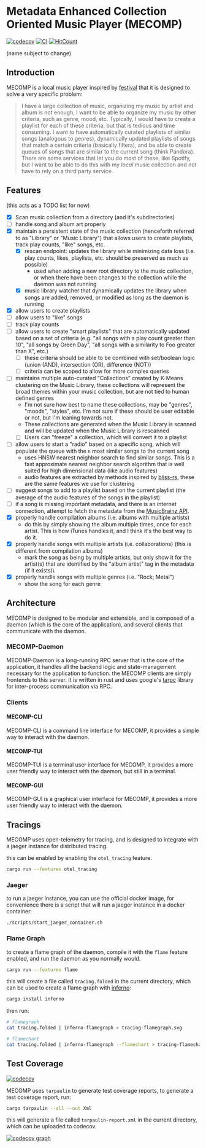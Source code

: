 # Metadata Enhanced Collection Oriented Music Player (MECOMP)

[![codecov](https://codecov.io/gh/AnthonyMichaelTDM/mecomp/graph/badge.svg?token=BJAZ081TOE)](https://codecov.io/gh/AnthonyMichaelTDM/mecomp)
[![CI](https://github.com/AnthonyMichaelTDM/mecomp/actions/workflows/ci.yml/badge.svg)](https://github.com/AnthonyMichaelTDM/mecomp/actions/workflows/ci.yml)
[![HitCount](https://img.shields.io/endpoint?url=https%3A%2F%2Fhits.dwyl.com%2FAnthonyMichaelTDM%2Fmecomp.json
)](http://hits.dwyl.com/AnthonyMichaelTDM/mecomp)

(name subject to change)

## Introduction

MECOMP is a local music player inspired by [festival](https://github.com/hinto-janai/festival) that it is designed to solve a very specific problem:

> I have a large collection of music, organizing my music by artist and album is not enough, I want to be able to organize my music by other criteria, such as genre, mood, etc.
> Typically, I would have to create a playlist for each of these criteria, but that is tedious and time consuming.
> I want to have automatically curated playlists of similar songs (analogous to genres), dynamically updated playlists of songs that match a certain criteria (basically filters), and be able to create queues of songs that are similar to the current song (think Pandora).
> There are some services that let you do most of these, like Spotify, but I want to be able to do this with my *local* music collection and not have to rely on a third party service.

## Features

(this acts as a TODO list for now)

- [x] Scan music collection from a directory (and it's subdirectories)
- [ ] handle song and album art properly
- [x] maintain a persistent state of the music collection (henceforth referred to as "Library" or "Music Library") that allows users to create playlists, track play counts, "like" songs, etc.
  - [x] rescan endpoint: updates the library while minimizing data loss (i.e. play counts, likes, playlists, etc. should be preserved as much as possible)
    - used when adding a new root directory to the music collection, or when there have been changes to the collection while the daemon was not running
  - [x] music library watcher that dynamically updates the library when songs are added, removed, or modified as long as the daemon is running
- [x] allow users to create playlists
- [ ] allow users to "like" songs
- [ ] track play counts
- [ ] allow users to create "smart playlists" that are automatically updated based on a set of criteria (e.g. "all songs with a play count greater than 10", "all songs by Green Day", "all songs with a similarity to Foo greater than X", etc.)
  - [ ] these criteria should be able to be combined with set/boolean logic (union (AND), intersection (OR), difference (NOT))
  - [ ] criteria can be scoped to allow for more complex queries
- [ ] maintains multiple auto-curated "Collections" created by K-Means clustering on the Music Library, these collections will represent the broad themes within your music collection, but are not tied to human defined genres
  - I'm not sure how best to name these collections, may be "genres", "moods", "styles", etc. I'm not sure if these should be user editable or not, but I'm leaning towards not.
  - These collections are generated when the Music Library is scanned and will be updated when the Music Library is rescanned
  - [ ] Users can "freeze" a collection, which will convert it to a playlist
- [ ] allow users to start a "radio" based on a specific song, which will populate the queue with the `n` most similar songs to the current song
  - uses HNSW nearest neighbor search to find similar songs. This is a fast approximate nearest neighbor search algorithm that is well suited for high dimensional data (like audio features)
  - audio features are extracted by methods inspired by [bliss-rs](https://github.com/Polochon-street/bliss-rs), these are the same features we use for clustering
- [ ] suggest songs to add to a playlist based on the current playlist (the average of the audio features of the songs in the playlist)
- [ ] if a song is missing important metadata, and there is an internet connection, attempt to fetch the metadata from the [MusicBrainz API](https://musicbrainz.org/doc/MusicBrainz_API).
- [x] properly handle compilation albums (i.e. albums with multiple artists)
  - do this by simply showing the album multiple times, once for each artist. This is how iTunes handles it, and I think it's the best way to do it.
- [x] properly handle songs with multiple artists (i.e. collaborations) (this is different from compilation albums)
  - mark the song as being by multiple artists, but only show it for the artist(s) that are identified by the "album artist" tag in the metadata (if it exists)\
- [x] properly handle songs with multiple genres (i.e. "Rock; Metal")
  - show the song for each genre

## Architecture

MECOMP is designed to be modular and extensible, and is composed of a daemon (which is the core of the application), and several clients that communicate with the daemon.

### MECOMP-Daemon

MECOMP-Daemon is a long-running RPC server that is the core of the application, it handles all the backend logic and state-management necessary for the application to function. the MECOMP clients are simply frontends to this server. It is written in rust and uses google's [tarpc](https://github.com/google/tarpc) library for inter-process communication via RPC.

### Clients

#### MECOMP-CLI

MECOMP-CLI is a command line interface for MECOMP, it provides a simple way to interact with the daemon.

#### MECOMP-TUI

MECOMP-TUI is a terminal user interface for MECOMP, it provides a more user friendly way to interact with the daemon, but still in a terminal.

#### MECOMP-GUI

MECOMP-GUI is a graphical user interface for MECOMP, it provides a more user friendly way to interact with the daemon.

## Tracings

MECOMP uses open-telemetry for tracing, and is designed to integrate with a jaeger instance for distributed tracing.

this can be enabled by enabling the `otel_tracing` feature.

```sh
cargo run --features otel_tracing
```

### Jaeger

to run a jaeger instance, you can use the official docker image, for convenience there is a script that will run a jaeger instance in a docker container:

```sh
./scripts/start_jaeger_container.sh
```

### Flame Graph

to create a flame graph of the daemon, compile it with the `flame` feature enabled, and run the daemon as you normally would.

```sh
cargo run --features flame
```

this will create a file called `tracing.folded` in the current directory, which can be used to create a flame graph with [inferno](https://github.com/jonhoo/inferno):

```sh
cargo install inferno
```

then run:

```sh
# flamegraph
cat tracing.folded | inferno-flamegraph > tracing-flamegraph.svg

# flamechart
cat tracing.folded | inferno-flamegraph --flamechart > tracing-flamechart.svg
```

## Test Coverage

[![codecov](https://codecov.io/gh/AnthonyMichaelTDM/mecomp/graph/badge.svg?token=BJAZ081TOE)](https://codecov.io/gh/AnthonyMichaelTDM/mecomp)

MECOMP uses `tarpaulin` to generate test coverage reports, to generate a test coverage report, run:

```sh
cargo tarpaulin --all --out Xml
```

this will generate a file called `tarpaulin-report.xml` in the current directory, which can be uploaded to codecov.

[![codecov graph](https://codecov.io/gh/AnthonyMichaelTDM/mecomp/graphs/sunburst.svg?token=BJAZ081TOE)](https://codecov.io/gh/AnthonyMichaelTDM/mecomp)
